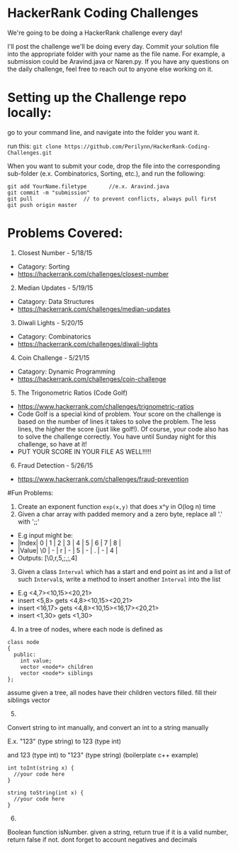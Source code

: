 # HackerRank Coding Challenges

We're going to be doing a HackerRank challenge every day!

I'll post the challenge we'll be doing every day. Commit your solution file into the appropriate folder with your name as the file name.
For example, a submission could be Aravind.java or Naren.py.
If you have any questions on the daily challenge, feel free to reach out to anyone else working on it. 


# Setting up the Challenge repo locally:

go to your command line, and navigate into the folder you want it.

run this:
`git clone https://github.com/Perilynn/HackerRank-Coding-Challenges.git`

When you want to submit your code, drop the file into the corresponding sub-folder (e.x. Combinatorics, Sorting, etc.), and run the following:

```
git add YourName.filetype       //e.x. Aravind.java
git commit -m "submission"
git pull                // to prevent conflicts, always pull first
git push origin master
```
# Problems Covered:
1. Closest Number - 5/18/15
  * Catagory: Sorting
  * https://hackerrank.com/challenges/closest-number
2. Median Updates - 5/19/15
  * Catagory: Data Structures
  * https://hackerrank.com/challenges/median-updates
3. Diwali Lights - 5/20/15
  * Catagory: Combinatorics
  * https://hackerrank.com/challenges/diwali-lights 
4. Coin Challenge - 5/21/15
  * Catagory: Dynamic Programming
  * https://hackerrank.com/challenges/coin-challenge
5. The Trigonometric Ratios (Code Golf)
  * https://www.hackerrank.com/challenges/trignometric-ratios
  * Code Golf is a special kind of problem. Your score on the challenge is based on the number of lines it takes to solve the problem. The less lines, the higher the score (just like golf!). Of course, your code also has to solve the challenge correctly. You have until Sunday night for this challenge, so have at it!
  * PUT YOUR SCORE IN YOUR FILE AS WELL!!!!!
6. Fraud Detection - 5/26/15
  * https://www.hackerrank.com/challenges/fraud-prevention
  
#Fun Problems:
1. Create an exponent function ```exp(x,y)``` that does x^y in O(log n) time
2. Given a char array with padded memory and a zero byte, replace all '.' with ';;'
  * E.g input might be:
  * |Index|  0  | 1 | 2 | 3 | 4 | 5 | 6 | 7 | 8 |
  * |Value| \0  | - | r | - | 5 | - | . | - | 4 |
  * Outputs: [\0,r,5,;,;,4]
3. Given a class ```Interval``` which has a start and end point as int and a list of such ```Interval```s, write a method to insert another ```Interval``` into the list
  * E.g <4,7><10,15><20,21>
  * insert <5,8> gets <4,8><10,15><20,21>
  * insert <16,17> gets <4,8><10,15><16,17><20,21>
  * insert <1,30> gets <1,30>
4. In a tree of nodes, where each node is defined as
```
class node
{
  public:
    int value;
    vector <node*> children
    vector <node*> siblings
};
```
assume given a tree, all nodes have their children vectors filled.
fill their siblings vector

5.
Convert string to int manually, and convert an int to a string manually

E.x. "123" (type string) to 123 (type int)

and 123 (type int) to "123" (type string)
(boilerplate c++ example)
```
int toInt(string x) {
  //your code here
}

string toString(int x) {
  //your code here
}
```

6. 
Boolean function isNumber. given a string, return true if it is a
valid number, return false if not. dont forget to account negatives
and decimals
